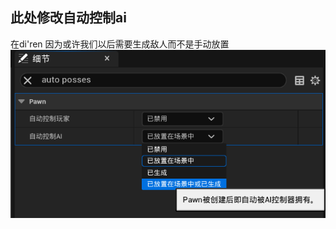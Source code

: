 ## 此处修改自动控制ai
在di'ren
因为或许我们以后需要生成敌人而不是手动放置
![输入图片说明](/imgs/2024-08-20/GuUZ70NFMdhwY7MG.png)
<!--stackedit_data:
eyJoaXN0b3J5IjpbMzUwNjgyNTkxXX0=
-->